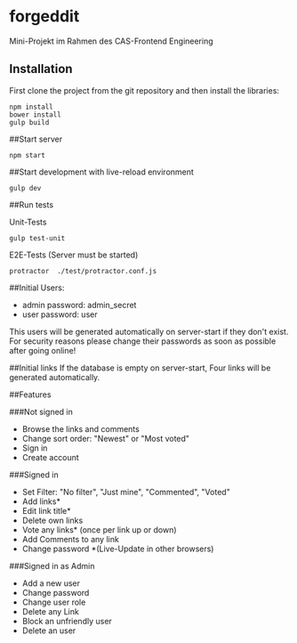 # forgeddit

Mini-Projekt im Rahmen des CAS-Frontend Engineering

## Installation

First clone the project from the git repository and then install the libraries:

```
npm install
bower install
gulp build
```

##Start server
```
npm start
```

##Start development with live-reload environment

```
gulp dev
```

##Run tests

Unit-Tests
```
gulp test-unit
```
E2E-Tests (Server must be started)
```
protractor  ./test/protractor.conf.js
```

##Initial Users:
 - admin password: admin_secret
 - user  password: user

This users will be generated automatically on server-start if they don't exist. For security reasons please change
their passwords as soon as possible after going online!

##Initial links
If the database is empty on server-start, Four links will be generated automatically.

##Features

###Not signed in
 - Browse the links and comments
 - Change sort order: "Newest" or "Most voted"
 - Sign in
 - Create account

###Signed in
 - Set Filter: "No filter", "Just mine", "Commented", "Voted"
 - Add links*
 - Edit link title*
 - Delete own links
 - Vote any links* (once per link up or down)
 - Add Comments to any link
 - Change password
 *(Live-Update in other browsers)

###Signed in as Admin
 - Add a new user
 - Change password
 - Change user role
 - Delete any Link
 - Block an unfriendly user
 - Delete an user
